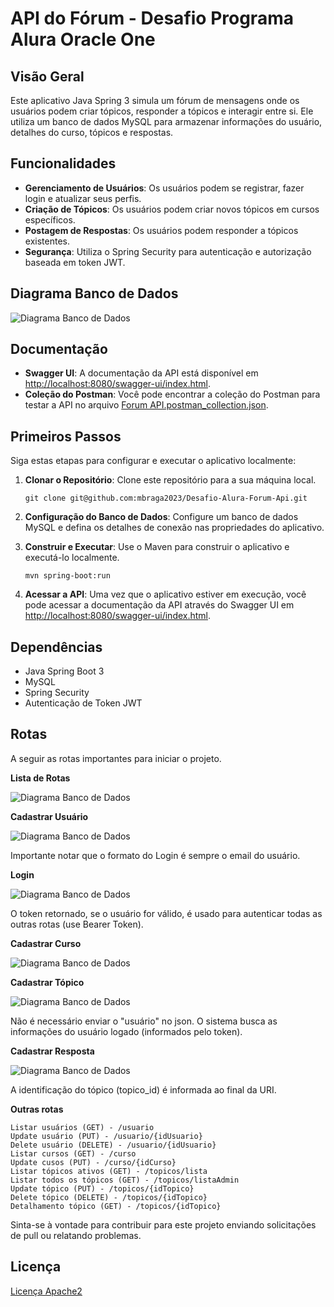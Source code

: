 # API do Fórum -  Desafio Programa Alura Oracle One

## Visão Geral
Este aplicativo Java Spring 3 simula um fórum de mensagens onde os usuários podem criar tópicos, responder a tópicos e interagir entre si. Ele utiliza um banco de dados MySQL para armazenar informações do usuário, detalhes do curso, tópicos e respostas.

## Funcionalidades
- **Gerenciamento de Usuários**: Os usuários podem se registrar, fazer login e atualizar seus perfis.
- **Criação de Tópicos**: Os usuários podem criar novos tópicos em cursos específicos.
- **Postagem de Respostas**: Os usuários podem responder a tópicos existentes.
- **Segurança**: Utiliza o Spring Security para autenticação e autorização baseada em token JWT.

## Diagrama Banco de Dados
![Diagrama Banco de Dados](src/main/resources/uml-db.png)


## Documentação
- **Swagger UI**: A documentação da API está disponível em [http://localhost:8080/swagger-ui/index.html](http://localhost:8080/swagger-ui/index.html).
- **Coleção do Postman**: Você pode encontrar a coleção do Postman para testar a API no arquivo [Forum API.postman_collection.json](Forum%20API.postman_collection.json).

## Primeiros Passos
Siga estas etapas para configurar e executar o aplicativo localmente:

1. **Clonar o Repositório**: Clone este repositório para a sua máquina local.
   ```
   git clone git@github.com:mbraga2023/Desafio-Alura-Forum-Api.git
   ```

2. **Configuração do Banco de Dados**: Configure um banco de dados MySQL e defina os detalhes de conexão nas propriedades do aplicativo.

3. **Construir e Executar**: Use o Maven para construir o aplicativo e executá-lo localmente.
   ```
   mvn spring-boot:run
   ```

4. **Acessar a API**: Uma vez que o aplicativo estiver em execução, você pode acessar a documentação da API através do Swagger UI em [http://localhost:8080/swagger-ui/index.html](http://localhost:8080/swagger-ui/index.html).

## Dependências
- Java Spring Boot 3
- MySQL
- Spring Security
- Autenticação de Token JWT

## Rotas

A seguir as rotas importantes para iniciar o projeto.

**Lista de Rotas**

![Diagrama Banco de Dados](src/main/resources/postman-1.png)

**Cadastrar Usuário**

  ![Diagrama Banco de Dados](src/main/resources/postman-2.png)

Importante notar que o formato do Login é sempre o email do usuário.

**Login**

![Diagrama Banco de Dados](src/main/resources/postman-3.png)

O token retornado, se o usuário for válido, é usado para autenticar todas as outras rotas (use Bearer Token).


**Cadastrar Curso**

![Diagrama Banco de Dados](src/main/resources/postman-4.png)

**Cadastrar Tópico**

![Diagrama Banco de Dados](src/main/resources/postman-5.png)

Não é necessário enviar o "usuário" no json. O sistema busca as informações do usuário logado (informados pelo token).

**Cadastrar Resposta**

![Diagrama Banco de Dados](src/main/resources/postman-6.png)

A identificação do tópico (topico_id) é informada ao final da URI.

**Outras rotas**
   ```
Listar usuários (GET) - /usuario
Update usuário (PUT) - /usuario/{idUsuario}
Delete usuário (DELETE) - /usuario/{idUsuario}
Listar cursos (GET) - /curso
Update cusos (PUT) - /curso/{idCurso}
Listar tópicos ativos (GET) - /topicos/lista
Listar todos os tópicos (GET) - /topicos/listaAdmin
Update tópico (PUT) - /topicos/{idTopico}
Delete tópico (DELETE) - /topicos/{idTopico}
Detalhamento tópico (GET) - /topicos/{idTopico}
   ```



Sinta-se à vontade para contribuir para este projeto enviando solicitações de pull ou relatando problemas.

## Licença
[Licença Apache2](LICENSE)
